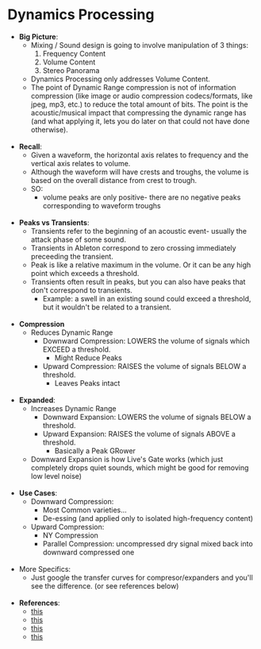 Dynamics Processing
===================

- **Big Picture**:
	- Mixing / Sound design is going to involve manipulation of 3 things:
	    1. Frequency Content
	    2.  Volume Content
	    3. Stereo Panorama
	- Dynamics Processing only addresses Volume Content.
	- The point of Dynamic Range compression is not of information compression (like image or audio compression codecs/formats, like jpeg, mp3, etc.) to reduce the total amount of bits.  The point is the acoustic/musical impact that compressing the dynamic range has (and what applying it, lets you do later on that could not have done otherwise).
&nbsp;  
&nbsp;  
- **Recall**:
	- Given a waveform, the horizontal axis relates to frequency and the vertical axis relates to volume.
	- Although the waveform will have crests and troughs, the volume is based on the overall distance from crest to trough.
	- SO: 
		- volume peaks are only positive- there are no negative peaks corresponding to waveform troughs
&nbsp;  
&nbsp;  
- **Peaks vs Transients**:
	- Transients refer to the beginning of an acoustic event- usually the attack phase of some sound.  
	- Transients in Ableton correspond to zero crossing immediately preceeding the transient.
	- Peak is like a relative maximum in the volume.  Or it can be any high point which exceeds a threshold.
	- Transients often result in peaks, but you can also have peaks that don't correspond to transients. 
		- Example: a swell in an existing sound could exceed a threshold, but it wouldn't be related to a transient.
&nbsp;  
&nbsp;  
- **Compression**
	- Reduces Dynamic Range
		- Downward Compression:   LOWERS the volume of signals which EXCEED a threshold.
			- Might Reduce Peaks
		- Upward Compression:		RAISES the volume of signals BELOW a threshold.
			- Leaves Peaks intact
&nbsp;  
&nbsp;  
- **Expanded**:
	- Increases Dynamic Range
		- Downward Expansion:	LOWERS the volume of signals BELOW a threshold.
		- Upward Expansion:	RAISES the volume of signals ABOVE a threshold.
			- Basically a Peak GRower
	- Downward Expansion is how Live's Gate works (which just completely drops quiet sounds, which might be good for removing low level noise)
&nbsp;  
&nbsp;  
- **Use Cases**:
	- Downward Compression:
		- Most Common varieties...
		- De-essing (and applied only to isolated high-frequency content)
	- Upward Compression:
		- NY Compression
		- Parallel Compression: uncompressed dry signal mixed back into downward compressed one
&nbsp;  
&nbsp;  
- More Specifics:
	- Just google the transfer curves for compresor/expanders and you'll see the difference.  (or see references below)
&nbsp;  
&nbsp;  
- **References**:
    - [this](http://www.kvraudio.com/forum/viewtopic.php?t=389750)
	- [this](http://varietyofsound.wordpress.com/2011/01/19/compressor-gate-and-expander/)
	- [this](http://www.youtube.com/watch?v=YK-5nMmq0MQ&feature=youtu.be)
    - [this](http://tarekith.com/assets/pdfs/DynamicsControl.pdf)

